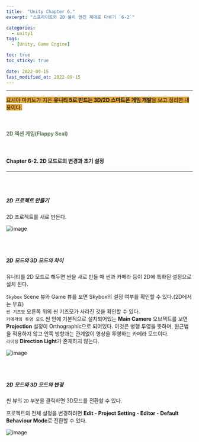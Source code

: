 ```yaml
---
title:  "Unity Chapter 6."
excerpt: "스프라이트와 2D 물리 엔진 제대로 다루기 `6-2`"

categories:
  - unity1
tags:
  - [Unity, Game Engine]

toc: true
toc_sticky: true
 
date: 2022-09-15
last_modified_at: 2022-09-15
---
```

---
<span style="background-color:#E2A63B">요시야 마키토가 지은 **유니티 5로 만드는 3D/2D 스마트폰 게임 개발**을 보고 정리한 내용이다.</span>  
<br>
<br>
<br> 
**<span style="color:#5E784F">2D 액션 게임(Flappy Seal)</span>**  
<br>
<br>

#### Chapter 6-2. 2D 모드로의 변경과 초기 설정  
---
<br>
<br>

##### 2D 프로젝트 만들기

2D 프로젝트를 새로 만든다.  

![image](https://user-images.githubusercontent.com/106606698/190375736-c7753628-d3dc-450c-b23a-3619388fd691.png)

<br>
<br>

##### 2D 모드와 3D 모드의 차이  

유니티를 2D 모드로 해두면 씬을 새로 만들 때 씬과 카메라 등이 2D에 특화된 설정으로 설치 된다.  

`Skybox` Scene 뷰와 Game 뷰를 보면 Skybox의 설정 여부를 확인할 수 있다.(2D에서는 무효)  
`씬 기즈모` 오른쪽 위의 씬 기즈모가 사라진 것을 확인할 수 있다.  
`카메라의 투영 모드` 씬 안에 기본적으로 설치되어있는 **Main Camere** 오브젝트를 보면 **Projection** 설정이  Orthographic으로 되어있다. 이것은 병행 투영을 뜻하며, 원근법을 적용하지 않고 안쪽 방향과는 관계없이 영상을 투영하는 카메라 모드이다.  
`라이팅` **Direction Light**가 존재하지 않는다.  

![image](https://user-images.githubusercontent.com/106606698/190377268-8aba56d3-7f0d-45e4-8526-0e42bef2dc71.png)

<br>
<br>

##### 2D 모드와 3D 모드의 변경  

씬 뷰의 `2D` 부분을 클릭하면 3D모드를 전환할 수 있다.  

프로젝트의 전체 설정을 변경하려면 **Edit - Project Setting - Editor - Default Behaviour Mode**로 전환할 수 있다. 

![image](https://user-images.githubusercontent.com/106606698/190377942-b64938ee-6e58-441b-93a2-347927f7c46e.png)
